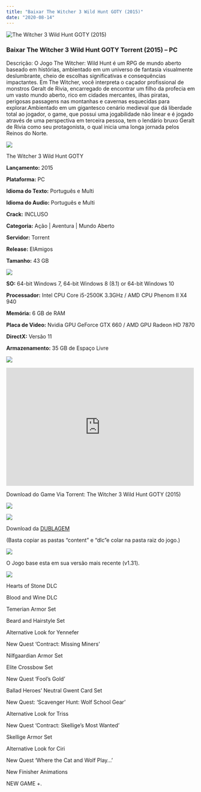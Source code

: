 ```yaml
---
title: "Baixar The Witcher 3 Wild Hunt GOTY (2015)"
date: "2020-08-14"
---
```


![The Witcher 3 Wild Hunt GOTY (2015)](https://1.bp.blogspot.com/-FzJar5zhxL4/XtVNHkbJLwI/AAAAAAAAAc4/Cd0UWJsu0McdvBlHjKfqsjYbGzA2sViAwCNcBGAsYHQ/s320/poster.jpg "The Witcher 3 Wild Hunt GOTY (2015)")

### Baixar The Witcher 3 Wild Hunt GOTY Torrent (2015) – PC

Descrição: O Jogo The Witcher: Wild Hunt é um RPG de mundo aberto baseado em histórias, ambientado em um universo de fantasia visualmente deslumbrante, cheio de escolhas significativas e consequências impactantes. Em The Witcher, você interpreta o caçador profissional de monstros Geralt de Rivia, encarregado de encontrar um filho da profecia em um vasto mundo aberto, rico em cidades mercantes, ilhas piratas, perigosas passagens nas montanhas e cavernas esquecidas para explorar.Ambientado em um gigantesco cenário medieval que dá liberdade total ao jogador, o game, que possui uma jogabilidade não linear e é jogado através de uma perspectiva em terceira pessoa, tem o lendário bruxo Geralt de Rívia como seu protagonista, o qual inicia uma longa jornada pelos Reinos do Norte.

![](https://1.bp.blogspot.com/-XIAoZor_ewQ/Xt6k8H1cWZI/AAAAAAAAAi0/oGRR_ah4Rf449lfQQZDiX_22jAu7LLnJACPcBGAYYCw/s400/Bot{1e4a638742c4ba6e593ba415a1cdf07bd8fcfe8eb821de52635c6c59191c9881}25C3{1e4a638742c4ba6e593ba415a1cdf07bd8fcfe8eb821de52635c6c59191c9881}25A3o{1e4a638742c4ba6e593ba415a1cdf07bd8fcfe8eb821de52635c6c59191c9881}2Bde{1e4a638742c4ba6e593ba415a1cdf07bd8fcfe8eb821de52635c6c59191c9881}2BInforma{1e4a638742c4ba6e593ba415a1cdf07bd8fcfe8eb821de52635c6c59191c9881}25C3{1e4a638742c4ba6e593ba415a1cdf07bd8fcfe8eb821de52635c6c59191c9881}25A7{1e4a638742c4ba6e593ba415a1cdf07bd8fcfe8eb821de52635c6c59191c9881}25C3{1e4a638742c4ba6e593ba415a1cdf07bd8fcfe8eb821de52635c6c59191c9881}25B5es.jpg)

The Witcher 3 Wild Hunt GOTY

**Lançamento:** 2015

**Plataforma:** PC

**Idioma do Texto:** Português e Multi

**Idioma do Audio:** Português e Multi

**Crack:** INCLUSO

**Categoria:** Ação | Aventura | Mundo Aberto

**Servidor:** Torrent

**Release:** ElAmigos

**Tamanho:** 43 GB

![](https://1.bp.blogspot.com/-h4INo_OBwls/Xt6lEEMpxNI/AAAAAAAAAi4/JjyyoRDYOagV83dzmOlHFitCwsklVMs6ACPcBGAYYCw/s400/Bot{1e4a638742c4ba6e593ba415a1cdf07bd8fcfe8eb821de52635c6c59191c9881}25C3{1e4a638742c4ba6e593ba415a1cdf07bd8fcfe8eb821de52635c6c59191c9881}25A3o{1e4a638742c4ba6e593ba415a1cdf07bd8fcfe8eb821de52635c6c59191c9881}2Bde{1e4a638742c4ba6e593ba415a1cdf07bd8fcfe8eb821de52635c6c59191c9881}2BRequisitos.jpg)

**SO:** 64-bit Windows 7, 64-bit Windows 8 (8.1) or 64-bit Windows 10

**Processador:** Intel CPU Core i5-2500K 3.3GHz / AMD CPU Phenom II X4 940

**Memória:** 6 GB de RAM

**Placa de Video:** Nvidia GPU GeForce GTX 660 / AMD GPU Radeon HD 7870

**DirectX:** Versão 11

**Armazenamento:** 35 GB de Espaço Livre

![](https://1.bp.blogspot.com/-rcYyVsnA81c/Xt6lZMZ2XiI/AAAAAAAAAjA/1MF2KKFyKSoUtwrodSDJRdpQoMNmnHOhwCPcBGAYYCw/s400/Bot{1e4a638742c4ba6e593ba415a1cdf07bd8fcfe8eb821de52635c6c59191c9881}25C3{1e4a638742c4ba6e593ba415a1cdf07bd8fcfe8eb821de52635c6c59191c9881}25A3o{1e4a638742c4ba6e593ba415a1cdf07bd8fcfe8eb821de52635c6c59191c9881}2Bde{1e4a638742c4ba6e593ba415a1cdf07bd8fcfe8eb821de52635c6c59191c9881}2BTrailer.jpg)

<iframe allow="accelerometer; autoplay; encrypted-media; gyroscope; picture-in-picture" allowfullscreen frameborder="0" height="315" src="https://www.youtube.com/embed/tDfa1Qp2SwA" width="500"></iframe>

Download do Game Via Torrent: The Witcher 3 Wild Hunt GOTY (2015)

[![](https://1.bp.blogspot.com/-KEcbu5lXdM0/Xu5yX-HgHDI/AAAAAAAAAsY/bBJ6W14NqC4-Ny_0LiwqQPIkTbYzyURcACPcBGAYYCw/s200/CAPA3.jpg)](https://utorrentmegagames.blogspot.com/p/recomendado.html)

[![](https://1.bp.blogspot.com/-Rkir3Cy7E90/XthUbQKV_OI/AAAAAAAAAgU/q6xV1k8mreQnsOAbeImqH6Qi8ahsN2LpACPcBGAYYCw/s1600/Bot{1e4a638742c4ba6e593ba415a1cdf07bd8fcfe8eb821de52635c6c59191c9881}25C3{1e4a638742c4ba6e593ba415a1cdf07bd8fcfe8eb821de52635c6c59191c9881}25A3o{1e4a638742c4ba6e593ba415a1cdf07bd8fcfe8eb821de52635c6c59191c9881}2Bde{1e4a638742c4ba6e593ba415a1cdf07bd8fcfe8eb821de52635c6c59191c9881}2BDownload.jpg)](97eb2078fafd7b75717a33da5408655df83cbed9&dn=The+Witcher+3+Wild+Hunt+1.31)

Download da [DUBLAGEM](https://mega.nz/file/eSRThIJA#35FsmEGmeef6PSjES6wEy3NMfApNBUyoFxYeF3GBaL4)

(Basta copiar as pastas “content” e “dlc”e colar na pasta raiz do jogo.)

![](https://1.bp.blogspot.com/-CKOPgKMHSCw/Xt6pGtUOwjI/AAAAAAAAAjY/zHwjL-_BlP8TQZnzb-2EXBS16bGihpMuACPcBGAYYCw/s400/Conte{1e4a638742c4ba6e593ba415a1cdf07bd8fcfe8eb821de52635c6c59191c9881}25C3{1e4a638742c4ba6e593ba415a1cdf07bd8fcfe8eb821de52635c6c59191c9881}25BAdo{1e4a638742c4ba6e593ba415a1cdf07bd8fcfe8eb821de52635c6c59191c9881}2Bprincipal.jpg)

O Jogo base esta em sua versão mais recente (v1.31).

![](https://1.bp.blogspot.com/-UGXgz5_D260/Xt6pIAL2JoI/AAAAAAAAAjc/_VnT3GuyOckKn31b2f_6ucXooESqa3cHwCPcBGAYYCw/s400/Conte{1e4a638742c4ba6e593ba415a1cdf07bd8fcfe8eb821de52635c6c59191c9881}25C3{1e4a638742c4ba6e593ba415a1cdf07bd8fcfe8eb821de52635c6c59191c9881}25BAdo{1e4a638742c4ba6e593ba415a1cdf07bd8fcfe8eb821de52635c6c59191c9881}2BExtra.jpg)

Hearts of Stone DLC

Blood and Wine DLC

Temerian Armor Set

Beard and Hairstyle Set

Alternative Look for Yennefer

New Quest ‘Contract: Missing Miners’

Nilfgaardian Armor Set

Elite Crossbow Set

New Quest ‘Fool’s Gold’

Ballad Heroes’ Neutral Gwent Card Set

New Quest: ‘Scavenger Hunt: Wolf School Gear’

Alternative Look for Triss

New Quest ‘Contract: Skellige’s Most Wanted’

Skellige Armor Set

Alternative Look for Ciri

New Quest ‘Where the Cat and Wolf Play…’

New Finisher Animations

NEW GAME +.
